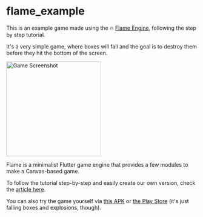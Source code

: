 # flame_example

This is an example game made using the :fire: [Flame Engine](https://github.com/luanpotter/flame), following the step by step tutorial.

It's a very simple game, where boxes will fall and the goal is to destroy them before they hit the bottom of the screen.

<img src="https://github.com/luanpotter/flame-example/raw/master/tutorial/screenshots/print2.png" alt="Game Screenshot" width="250">

Flame is a minimalist Flutter game engine that provides a few modules to make a Canvas-based game.

To follow the tutorial step-by-step and easily create our own version, check the [article here](https://github.com/luanpotter/flame-example/blob/master/tutorial/article.md).

You can also try the game yourself via [this APK](https://github.com/luanpotter/flame-example/raw/master/tutorial/flame_example.apk) or [the Play Store](https://play.google.com/store/apps/details?id=xyz.luan.flame.example) (it's just falling boxes and explosions, though).